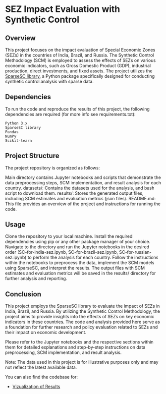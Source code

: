 # SEZ Impact Evaluation with Synthetic Control
## Overview

This project focuses on the impact evaluation of Special Economic Zones (SEZs) in the countries of India, Brazil, and Russia. The Synthetic Control Methodology (SCM) is employed to assess the effects of SEZs on various economic indicators, such as Gross Domestic Product (GDP), industrial production, direct investments, and fixed assets. The project utilizes the [SparseSC library](https://github.com/microsoft/SparseSC), a Python package specifically designed for conducting synthetic control analysis with sparse data.

## Dependencies

To run the code and reproduce the results of this project, the following dependencies are required (for more info see requirements.txt):

    Python 3.x
    SparseSC library
    Pandas
    NumPy
    Scikit-learn

## Project Structure

The project repository is organized as follows:

Main directory contains Jupyter notebooks and scripts that demonstrate the data preprocessing steps, SCM implementation, and result analysis for each country.
datasets/: Contains the datasets used for the analysis, and bash script to download them.
results/: Stores the generated output files, including SCM estimates and evaluation metrics (json files).
README.md: This file provides an overview of the project and instructions for running the code.

## Usage

Clone the repository to your local machine.
Install the required dependencies using pip or any other package manager of your choice.
Navigate to the directory and run the Jupyter notebooks in the desired order (SC-for-india-sez.ipynb, SC-for-brazil-sez.ipynb, SC-for-russian-sez.ipynb) to perform the analysis for each country.
Follow the instructions within the notebooks to preprocess the data, implement the SCM models using SparseSC, and interpret the results.
The output files with SCM estimates and evaluation metrics will be saved in the results/ directory for further analysis and reporting.

## Conclusion

This project employs the SparseSC library to evaluate the impact of SEZs in India, Brazil, and Russia. By utilizing the Synthetic Control Methodology, the project aims to provide insights into the effects of SEZs on key economic indicators in these countries. The code and analysis provided here serve as a foundation for further research and policy evaluation related to SEZs and their impact on economic development.

Please refer to the Jupyter notebooks and the respective sections within them for detailed explanations and step-by-step instructions on data preprocessing, SCM implementation, and result analysis.

Note: The data used in this project is for illustrative purposes only and may not reflect the latest available data.



You can also find the codebase for:
- [Vizualization of Results](https://github.com/IgorGorin00/research_sc_viz)